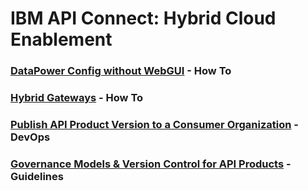# IBM API Connect: Hybrid Cloud Enablement    



### [DataPower Config without WebGUI](./docs-and-tools/datapower/README.md) - How To   

### [Hybrid Gateways](./docs-and-tools/hybrid-gwy/README.md) - How To  

### [Publish API Product Version to a Consumer Organization](./docs-and-tools/dev-ops/README.md) - DevOps  

### [Governance Models & Version Control for API Products](./docs-and-tools/governance/README.md) - Guidelines   
